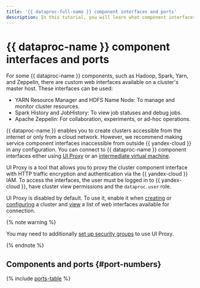 ```yaml
---
title: '{{ dataproc-full-name }} component interfaces and ports'
description: In this tutorial, you will learn what component interfaces and ports are supported in {{ dataproc-name }} and how you can use them.
---
```


# {{ dataproc-name }} component interfaces and ports

For some {{ dataproc-name }} components, such as Hadoop, Spark, Yarn, and Zeppelin, there are custom web interfaces available on a cluster's master host. These interfaces can be used:

* YARN Resource Manager and HDFS Name Node: To manage and monitor cluster resources.
* Spark History and JobHistory: To view job statuses and debug jobs.
* Apache Zeppelin: For collaboration, experiments, or ad-hoc operations.

{{ dataproc-name }} enables you to create clusters accessible from the internet or only from a cloud network. However, we recommend making service component interfaces inaccessible from outside {{ yandex-cloud }} in any configuration. You can connect to {{ dataproc-name }} component interfaces either using [UI Proxy](../operations/connect-interfaces.md#ui-proxy) or an [intermediate virtual machine](../operations/connect-interfaces.md#routing).

UI Proxy is a tool that allows you to proxy the cluster component interface with HTTP traffic encryption and authentication via the {{ yandex-cloud }} IAM. To access the interfaces, the user must be logged in to {{ yandex-cloud }}, have cluster view permissions and the `dataproc.user` role.

UI Proxy is disabled by default. To use it, enable it when [creating](../operations/cluster-create.md#create) or [configuring](../operations/connect-interfaces.md#ui-proxy-enable) a cluster and [view](../operations/connect-interfaces.md#ui-proxy-list) a list of web interfaces available for connection.

{% note warning %}

You may need to additionally [set up security groups](../operations/connect.md#configuring-security-groups) to use UI Proxy.

{% endnote %}

## Components and ports {#port-numbers}

{% include [ports-table](../../_includes/data-proc/ports-table.md) %}
